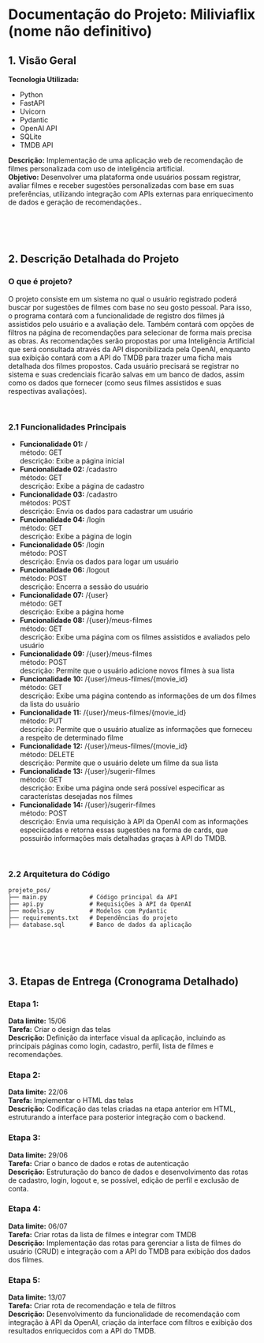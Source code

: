 # **Documentação do Projeto: Miliviaflix (nome não definitivo)**
## **1. Visão Geral**
**Tecnologia Utilizada:**

* Python
* FastAPI
* Uvicorn
* Pydantic
* OpenAI API
* SQLite
* TMDB API

**Descrição:** Implementação de uma aplicação web de recomendação de filmes personalizada com uso de inteligência artificial. </br>
**Objetivo:** Desenvolver uma plataforma onde usuários possam registrar, avaliar filmes e receber sugestões personalizadas com base em suas preferências, utilizando integração com APIs externas para enriquecimento de dados e geração de recomendações..

</br>
</br>
</br>

## **2. Descrição Detalhada do Projeto**
### **O que é projeto?**
O projeto consiste em um sistema no qual o usuário registrado poderá buscar por sugestões de filmes com base no seu gosto pessoal. Para isso, o programa contará com a funcionalidade de registro dos filmes já assistidos pelo usuário e a avaliação dele. Também contará com opções de filtros na página de recomendações para selecionar de forma mais precisa as obras. As recomendações serão propostas por uma Inteligência Artificial que será consultada através da API disponibilizada pela OpenAI, enquanto sua exibição contará com a API  do TMDB para trazer uma ficha mais detalhada dos filmes propostos. Cada usuário precisará se registrar no sistema e suas credenciais ficarão salvas em um banco de dados, assim como os dados que fornecer (como seus filmes assistidos e suas respectivas avaliações).

</br>

### **2.1 Funcionalidades Principais**
* **Funcionalidade 01:** / </br>
    método: GET </br>
    descrição: Exibe a página inicial
* **Funcionalidade 02:** /cadastro </br>
    método: GET </br>
    descrição: Exibe a página de cadastro
* **Funcionalidade 03:** /cadastro </br>
    métodos: POST </br>
    descrição: Envia os dados para cadastrar um usuário
* **Funcionalidade 04:** /login </br>
    método: GET </br>
    descrição: Exibe a página de login
* **Funcionalidade 05:** /login </br>
    método: POST </br>
    descrição: Envia os dados para logar um usuário
* **Funcionalidade 06:** /logout </br>
    método: POST </br>
    descrição: Encerra a sessão do usuário
* **Funcionalidade 07:** /{user} </br>
    método: GET </br>
    descrição: Exibe a página home
* **Funcionalidade 08:**  /{user}/meus-filmes </br>
    método: GET </br>
    descrição: Exibe uma página com os filmes assistidos e avaliados pelo usuário
* **Funcionalidade 09:**  /{user}/meus-filmes </br>
    método: POST </br>
    descrição: Permite que o usuário adicione novos filmes à sua lista
* **Funcionalidade 10:**  /{user}/meus-filmes/{movie_id} </br>
    método: GET </br>
    descrição: Exibe uma página contendo as informações de um dos filmes da lista do usuário
* **Funcionalidade 11:**  /{user}/meus-filmes/{movie_id} </br>
    método: PUT </br>
    descrição: Permite que o usuário atualize as informações que forneceu a respeito de determinado filme
* **Funcionalidade 12:**  /{user}/meus-filmes/{movie_id} </br>
    método: DELETE </br>
    descrição: Permite que o usuário delete um filme da sua lista
* **Funcionalidade 13:**  /{user}/sugerir-filmes </br>
    método: GET </br>
    descrição: Exibe uma página onde será possível especificar as característas desejadas nos filmes
* **Funcionalidade 14:**  /{user}/sugerir-filmes </br>
    método: POST </br>
    descrição: Envia uma requisição à API da OpenAI com as informações especiicadas e retorna essas sugestões na forma de cards, que possuirão informações mais detalhadas graças à API do TMDB.

</br>

### **2.2 Arquitetura do Código**

```
projeto_pos/
├── main.py            # Código principal da API
├── api.py             # Requisições à API da OpenAI
├── models.py          # Modelos com Pydantic
├── requirements.txt   # Dependências do projeto
├── database.sql       # Banco de dados da aplicação
```

</br>
</br>
</br>

## **3. Etapas de Entrega (Cronograma Detalhado)**

### Etapa 1:
**Data limite:** 15/06 </br>
**Tarefa:** Criar o design das telas </br>
**Descrição:** Definição da interface visual da aplicação, incluindo as principais páginas como login, cadastro, perfil, lista de filmes e recomendações.

### Etapa 2:
**Data limite:** 22/06 </br>
**Tarefa:** Implementar o HTML das telas </br>
**Descrição:** Codificação das telas criadas na etapa anterior em HTML, estruturando a interface para posterior integração com o backend.

### Etapa 3:
**Data limite:** 29/06 </br>
**Tarefa:** Criar o banco de dados e rotas de autenticação </br>
**Descrição:** Estruturação do banco de dados e desenvolvimento das rotas de cadastro, login, logout e, se possível, edição de perfil e exclusão de conta.

### Etapa 4:
**Data limite:** 06/07 </br>
**Tarefa:** Criar rotas da lista de filmes e integrar com TMDB </br>
**Descrição:** Implementação das rotas para gerenciar a lista de filmes do usuário (CRUD) e integração com a API do TMDB para exibição dos dados dos filmes.

### Etapa 5:
**Data limite:** 13/07 </br>
**Tarefa:** Criar rota de recomendação e tela de filtros </br>
**Descrição:** Desenvolvimento da funcionalidade de recomendação com integração à API da OpenAI, criação da interface com filtros e exibição dos resultados enriquecidos com a API do TMDB.
